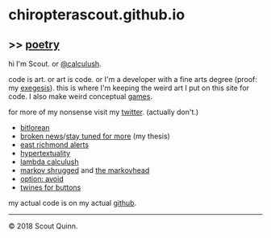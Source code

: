 # chiropterascout.github.io

## >> [poetry](poetry)

hi I'm Scout. or [@calculush](https://twitter.com/calculush).

code is art. or art is code. or I'm a developer with a fine arts degree (proof: my [exegesis](https://chiropterascout.github.io/exegesis)). this is where I'm keeping the weird art I put on this site for code. I also make weird conceptual [games](https://calculush.gq).

for more of my nonsense visit my [twitter](https://twitter.com/calculush). (actually don't.)

* [bitlorean](https://bitlorean.herokuapp.com)
* [broken news](http://constanceari.org/portfolio/broken-news/)/[stay tuned for more](http://stay-tuned-for-more.herokuapp.com/) (my thesis)
* [east richmond alerts](https://twitter.com/ERichmondAlerts)
* [hypertextuality](https://hypertexuality.herokuapp.com/ww7.html)
* [lambda calculush](https://twitter.com/lambdacalculush)
* [markov shrugged](markov-shrugged) and [the markovhead](the-markovhead)
* [option: avoid](http://option-avoid.herokuapp.com/)
* [twines for buttons](https://calculush.gq)

my actual code is on my actual [github](https://github.com/chiropterascout).

---

© 2018 Scout Quinn.
